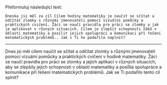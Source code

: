 Přeformuluj následující text:

```
Dneska jsi měl za cíl Cílem hodiny matematiky je naučit se sčítat a odčítat zlomky s různými jmenovateli pomocí vizuální pomůcky a praktických cvičení. Žáci se naučí pravidla pro práci se zlomky a jak je aplikovat v různých situacích. Cílem je zlepšit schopnosti žáků v oblasti matematiky a posílit jejich spolupráci a komunikaci při řešení matematických problémů.. Jak s Ti ho podařilo naplnit?
```

---

<!-- chatcmpl-75iZSXvJyJb3MP8VV6I1GufggXLFU -->

Dnes jsi měl cílem naučit se sčítat a odčítat zlomky s různými jmenovateli pomocí vizuální pomůcky a praktických cvičení v hodině matematiky. Žáci se naučí pravidla pro práci se zlomky a jejich aplikaci v různých situacích, aby se zlepšily jejich schopnosti v oblasti matematiky a posílila spolupráce a komunikace při řešení matematických problémů. Jak se Ti podařilo tento cíl splnit?